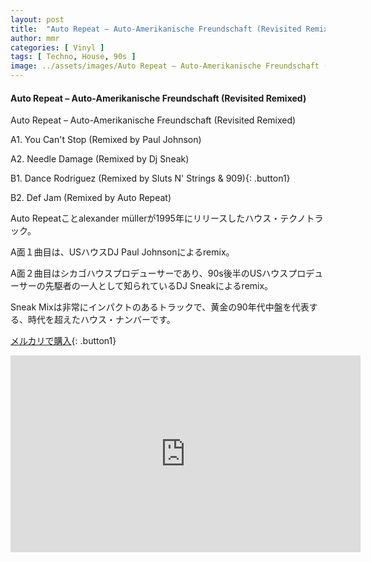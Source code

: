 ```yaml
---
layout: post
title:  "Auto Repeat – Auto-Amerikanische Freundschaft (Revisited Remixed)"
author: mmr
categories: [ Vinyl ]
tags: [ Techno, House, 90s ]
image: ../assets/images/Auto Repeat – Auto-Amerikanische Freundschaft (Revisited Remixed).jpg
---
```


#### Auto Repeat – Auto-Amerikanische Freundschaft (Revisited Remixed)

Auto Repeat – Auto-Amerikanische Freundschaft (Revisited Remixed)

A1. You Can't Stop (Remixed by Paul Johnson)

A2. Needle Damage (Remixed by Dj Sneak)

B1. Dance Rodriguez (Remixed by Sluts N' Strings & 909){: .button1}

B2. Def Jam (Remixed by Auto Repeat)

Auto Repeatことalexander müllerが1995年にリリースしたハウス・テクノトラック。

A面１曲目は、USハウスDJ Paul Johnsonによるremix。

A面２曲目はシカゴハウスプロデューサーであり、90s後半のUSハウスプロデューサーの先駆者の一人として知られているDJ Sneakによるremix。

Sneak Mixは非常にインパクトのあるトラックで、黄金の90年代中盤を代表する、時代を超えたハウス・ナンバーです。

[メルカリで購入](https://jp.mercari.com/item/m18779388918?afid=6142608987){: .button1}


<iframe width="560" height="315" src="https://www.youtube.com/embed/RoD2WO18jQU?si=iVBK0iN8LA_acqso" title="YouTube video player" frameborder="0" allow="accelerometer; autoplay; clipboard-write; encrypted-media; gyroscope; picture-in-picture; web-share" referrerpolicy="strict-origin-when-cross-origin" allowfullscreen></iframe>